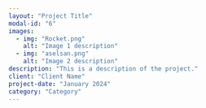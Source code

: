 ```yaml
---
layout: "Project Title"
modal-id: "6"
images:
  - img: "Rocket.png"
    alt: "Image 1 description"
  - img: "aselsan.png"
    alt: "Image 2 description"
description: "This is a description of the project."
client: "Client Name"
project-date: "January 2024"
category: "Category"
---
```


